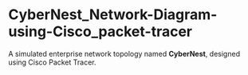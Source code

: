 # CyberNest_Network-Diagram-using-Cisco_packet-tracer
A simulated enterprise network topology named **CyberNest**, designed using Cisco Packet Tracer.
